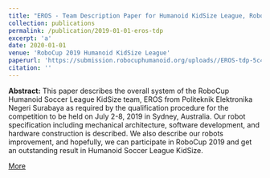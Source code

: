 ```yaml
---
title: "EROS - Team Description Paper for Humanoid KidSize League, RoboCup 2019"
collection: publications
permalink: /publication/2019-01-01-eros-tdp
excerpt: 'a'
date: 2020-01-01
venue: 'RoboCup 2019 Humanoid KidSize League'
paperurl: 'https://submission.robocuphumanoid.org/uploads//EROS-tdp-5c4d7335b9b78.pdf'
citation: ''
---
```

<b>Abstract:</b> This paper describes the overall system of the RoboCup Humanoid Soccer League KidSize team, EROS from Politeknik Elektronika Negeri Surabaya as required by the qualification procedure for the competition to be held on July 2-8, 2019 in Sydney, Australia. Our robot specification including mechanical architecture, software development, and hardware construction is described. We also describe our robots improvement, and hopefully, we can participate in RoboCup 2019 and get an outstanding result in Humanoid Soccer League KidSize.

[More](https://www.researchgate.net/publication/335422301_EROS_-Team_Description_Paper_for_Humanoid_KidSize_League_RoboCup_2019)